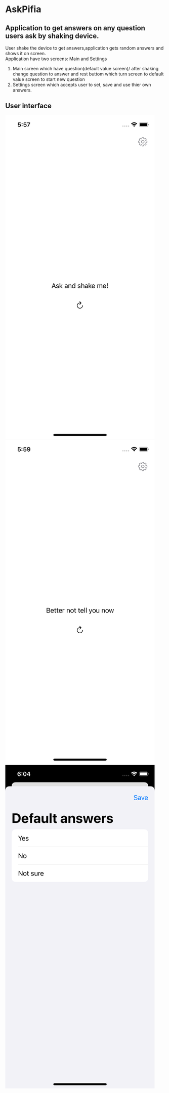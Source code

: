 #  AskPifia

## Application to get answers on any question users ask by shaking device.

 User shake the device to get answers,application gets random answers and shows it on screen.  
 Application have two screens: Main and Settings 
1.  Main screen which have question(default value screen)/ after shaking change question to answer and rest buttom which turn screen to default value  screen to start new question
2. Settings screen which accepts user to set, save and use thier own answers. 

## User interface

![Main Screen](docs/MainScreen1.png "Main Screen")
![Main Screen2](docs/MainScreen2.png "Main Screen with answer")
![Setting Screen](docs/SettingScreen.png "Setting Screen")

